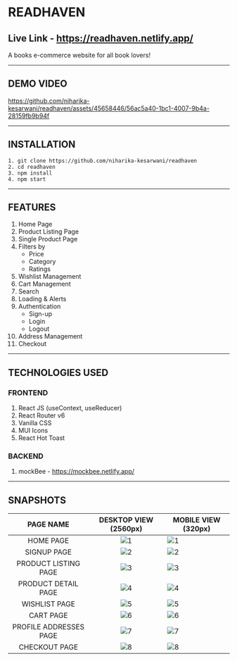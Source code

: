 # READHAVEN

## Live Link - https://readhaven.netlify.app/

A books e-commerce website for all book lovers!

---

## DEMO VIDEO

https://github.com/niharika-kesarwani/readhaven/assets/45658446/56ac5a40-1bc1-4007-9b4a-28159fb9b94f

---

## INSTALLATION

```
1. git clone https://github.com/niharika-kesarwani/readhaven
2. cd readhaven
3. npm install
4. npm start
```

---

## FEATURES

1. Home Page
2. Product Listing Page
3. Single Product Page
4. Filters by
   - Price
   - Category
   - Ratings
5. Wishlist Management
6. Cart Management
7. Search
8. Loading & Alerts
9. Authentication
   - Sign-up
   - Login
   - Logout
10. Address Management
11. Checkout

---

## TECHNOLOGIES USED

### FRONTEND

1. React JS (useContext, useReducer)
2. React Router v6
3. Vanilla CSS
4. MUI Icons
5. React Hot Toast

### BACKEND

1. mockBee - https://mockbee.netlify.app/

---

## SNAPSHOTS

|       PAGE NAME        |                                           DESKTOP VIEW (2560px)                                            | MOBILE VIEW (320px)       |
| :--------------------: | :--------------------------------------------------------------------------------------------------------: | ------------------------- |
|      HOME PAGE         | ![1](https://github.com/niharika-kesarwani/readhaven/assets/45658446/7646bd76-c66f-4df0-bf86-0defddea862e)  | ![1](https://github.com/niharika-kesarwani/readhaven/assets/45658446/d43c61e0-31e4-4c48-bd6a-26f68f71c3c4) |
|      SIGNUP PAGE       | ![2](https://github.com/niharika-kesarwani/readhaven/assets/45658446/3ee76a8a-c9f3-4e9f-9c96-5ee1940ecb0c)  | ![2](https://github.com/niharika-kesarwani/readhaven/assets/45658446/1fa03c5a-5a8b-46fe-9246-d02cd8313cbd) |
|  PRODUCT LISTING PAGE  | ![3](https://github.com/niharika-kesarwani/readhaven/assets/45658446/78f70ac4-0f1b-49fb-aeed-be52f6524859)  | ![3](https://github.com/niharika-kesarwani/readhaven/assets/45658446/485e572b-db52-4846-80cb-220e044782ed) |
|  PRODUCT DETAIL PAGE   | ![4](https://github.com/niharika-kesarwani/readhaven/assets/45658446/e6d09fb1-3aae-410a-bd7e-11ecc04c4e25)  | ![4](https://github.com/niharika-kesarwani/readhaven/assets/45658446/c73c0b1f-61c0-4372-a33a-e482ff44de56) |
|     WISHLIST PAGE      | ![5](https://github.com/niharika-kesarwani/readhaven/assets/45658446/9740b27c-4cd9-43e1-860a-ab8f8c038981)  | ![5](https://github.com/niharika-kesarwani/readhaven/assets/45658446/61f52ce3-692a-4a34-b8ab-6e43919aa95f) |
|       CART PAGE        | ![6](https://github.com/niharika-kesarwani/readhaven/assets/45658446/1ddc192a-d673-4fd7-8952-39d282042546)  | ![6](https://github.com/niharika-kesarwani/readhaven/assets/45658446/fc91423f-d73e-451d-b6cb-23e7f697f7db) |
| PROFILE ADDRESSES PAGE | ![7](https://github.com/niharika-kesarwani/readhaven/assets/45658446/75246bd4-315b-41cd-9dde-fbdee99b4db0)  | ![7](https://github.com/niharika-kesarwani/readhaven/assets/45658446/528dd434-2550-47d7-8ee0-9aacb0c76dc0) |
|     CHECKOUT PAGE      | ![8](https://github.com/niharika-kesarwani/readhaven/assets/45658446/448852a2-bb6a-4c7f-a08a-23e70aeaa3af)  | ![8](https://github.com/niharika-kesarwani/readhaven/assets/45658446/d022ecae-f2e8-41f6-b666-5f6faa15bbab) |
